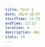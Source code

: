 ```yaml
---
title: Test 1
date: 2024-10-07
startTime: 13:23
endTime: 13:23
location: A
description: Abc
slots: 10
---
```

